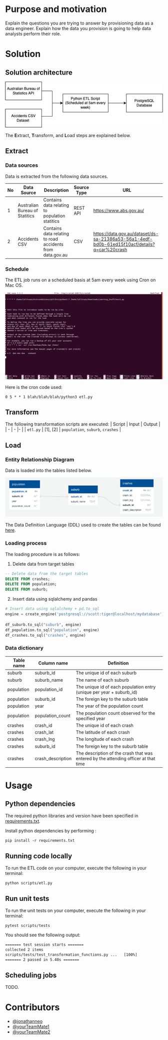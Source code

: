 # Purpose and motivation

Explain the questions you are trying to answer by provisioning data as a data engineer. Explain how the data you provision is going to help data analysts perform their role. 

# Solution 

## Solution architecture 

![simple_solution_architecture.drawio.png](images/simple_solution_architecture.drawio.png)

The **E**xtract, **T**ransform, and **L**oad steps are explained below. 

## Extract 

### Data sources 
Data is extracted from the following data sources. 

| No | Data Source | Description | Source Type | URL | 
| - | - | - |- | - |
| 1 | Australian Bureau of Statitics | Contains data relating to population statitics | REST API | https://www.abs.gov.au/ | 
| 2 | Accidents CSV | Contains data relating to road accidents from data.gov.au | CSV | https://data.gov.au/dataset/ds-sa-21386a53-56a1-4edf-bd0b-61ed15f10acf/details?q=car%20crash | 

### Schedule 

The ETL job runs on a scheduled basis at 5am every week using Cron on Mac OS. 

![cronjob.png](images/cronjob.png)

Here is the cron code used: 

```
0 5 * * 1 blah/blah/blah/python3 etl.py
```

## Transform 

The following transformation scripts are executed: 
| Script | Input | Output |  
| - | - |- |
| `etl.py` | [1], [2] | `population`, `suburb`, `crashes` | 

## Load 


### Entity Relationship Diagram 
Data is loaded into the tables listed below. 

![erd.png](images/erd.png)

The Data Definition Language (DDL) used to create the tables can be found [here](scripts/ddl_create_table.sql). 


### Loading process 
The loading procedure is as follows: 

1. Delete data from target tables 
```sql
-- Delete data from the target tables 
DELETE FROM crashes; 
DELETE FROM population; 
DELETE FROM suburb;
```

2. Insert data using sqlalchemy and pandas 
```python
# Insert data using sqlalchemy + pd.to_sql 
engine = create_engine('postgresql://scott:tiger@localhost/mydatabase')

df_suburb.to_sql("suburb", engine)
df_population.to_sql("population", engine)
df_crashes.to_sql("crashes", engine)

```

### Data dictionary 
| Table name | Column name | Definition | 
| - | - | - | 
| suburb | suburb_id | The unique id of each suburb | 
| suburb | suburb_name | The name of each suburb | 
| population | population_id | The unique id of each population entry (unique per year + suburb_id) | 
| population | suburb_id | The foreign key to the suburb table | 
| population | year | The year of the population count |
| population | population_count | The population count observed for the specified year | 
| crashes | crash_id | The unique id of each crash | 
| crashes | crash_lat | The latitude of each crash | 
| crashes | crash_lng | The longitude of each crash | 
| crashes | suburb_id | The foreign key to the suburb table | 
| crashes | crash_description | The description of the crash that was entered by the attending officer at that time | 

# Usage 

## Python dependencies 
The required python libraries and version have been specified in [requirements.txt](requirements.txt). 

Install python dependencies by performing : 

```
pip install -r requirements.txt 
```

## Running code locally 
To run the ETL code on your computer, execute the following in your terminal: 

```
python scripts/etl.py
```

## Run unit tests 
To run the unit tests on your computer, execute the following in your terminal: 

```
pytest scripts/tests
```

You should see the following output: 

```
======= test session starts =======
collected 2 items   
scripts/tests/test_transformation_functions.py ...   [100%]
======= 2 passed in 5.40s =======
```

## Scheduling jobs 
TODO. 


# Contributors
- [@jonathanneo](https://github.com/jonathanneo)
- [@yourTeamMate1](https://github.com)
- [@yourTeamMate2](https://github.com)